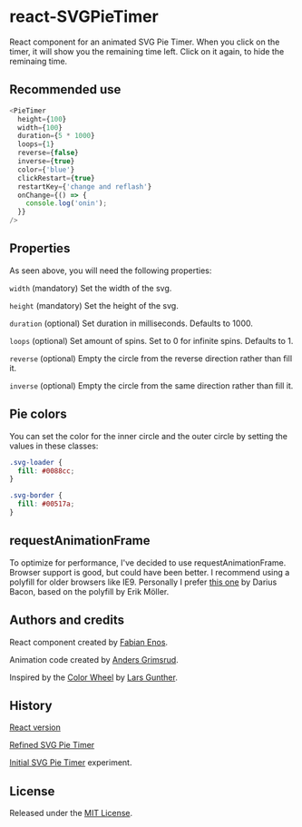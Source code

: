 # react-SVGPieTimer

React component for an animated SVG Pie Timer.
When you click on the timer, it will show you the remaining time left. Click on it again, to hide the reminaing time.

## Recommended use

```javascript
<PieTimer
  height={100}
  width={100}
  duration={5 * 1000}
  loops={1}
  reverse={false}
  inverse={true}
  color={'blue'}
  clickRestart={true}
  restartKey={'change and reflash'}
  onChange={() => {
    console.log('onin');
  }}
/>
```

## Properties

As seen above, you will need the following properties:

`width` (mandatory) Set the width of the svg.

`height` (mandatory) Set the height of the svg.

`duration` (optional) Set duration in milliseconds. Defaults to 1000.

`loops` (optional) Set amount of spins. Set to 0 for infinite spins. Defaults to 1.

`reverse` (optional) Empty the circle from the reverse direction rather than fill it.

`inverse` (optional) Empty the circle from the same direction rather than fill it.

## Pie colors

You can set the color for the inner circle and the outer circle by setting the values in these classes:

```css
.svg-loader {
  fill: #0088cc;
}

.svg-border {
  fill: #00517a;
}
```

## requestAnimationFrame

To optimize for performance, I've decided to use requestAnimationFrame. Browser support is good, but could have been better. I recommend using a polyfill for older browsers like IE9. Personally I prefer [this one](https://github.com/darius/requestAnimationFrame) by Darius Bacon, based on the polyfill by Erik Möller.

## Authors and credits

React component created by [Fabian Enos](http://fabianenos.com/).

Animation code created by [Anders Grimsrud](http://grint.no).

Inspired by the [Color Wheel](http://itpastorn.github.io/webbteknik/future-stuff/svg/color-wheel.html) by [Lars Gunther](https://github.com/itpastorn).

## History

[React version](https://github.com/fabianTMC/react-SVGPieTimer)

[Refined SVG Pie Timer](https://github.com/agrimsrud/svgPieTimer.js)

[Initial SVG Pie Timer](http://codepen.io/agrimsrud/pen/EmCoa) experiment.

## License

Released under the [MIT License](https://github.com/fabianTMC/react-SVGPieTimer/blob/master/LICENSE.txt).
